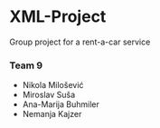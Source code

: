 # XML-Project
Group project for a rent-a-car service

### Team 9
* Nikola Milošević
* Miroslav Suša
* Ana-Marija Buhmiler
* Nemanja Kajzer
